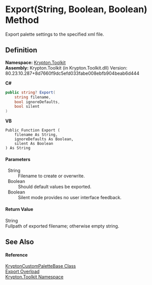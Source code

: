 # Export(String, Boolean, Boolean) Method


Export palette settings to the specified xml file.



## Definition
**Namespace:** <a href="79d2eac2-21f4-54ff-7552-b20c33c30600.md">Krypton.Toolkit</a>  
**Assembly:** Krypton.Toolkit (in Krypton.Toolkit.dll) Version: 80.23.10.287+8d7660f9dc5efd033fabe008ebfb904beab6d444

**C#**
``` C#
public string? Export(
	string filename,
	bool ignoreDefaults,
	bool silent
)
```
**VB**
``` VB
Public Function Export ( 
	filename As String,
	ignoreDefaults As Boolean,
	silent As Boolean
) As String
```



#### Parameters
<dl><dt>  String</dt><dd>Filename to create or overwrite.</dd><dt>  Boolean</dt><dd>Should default values be exported.</dd><dt>  Boolean</dt><dd>Silent mode provides no user interface feedback.</dd></dl>

#### Return Value
String  
Fullpath of exported filename; otherwise empty string.

## See Also


#### Reference
<a href="19e895c2-5326-25bf-d4bb-c7367f234f77.md">KryptonCustomPaletteBase Class</a>  
<a href="52b0b935-f5c3-da82-52a5-ff118941062f.md">Export Overload</a>  
<a href="79d2eac2-21f4-54ff-7552-b20c33c30600.md">Krypton.Toolkit Namespace</a>  
